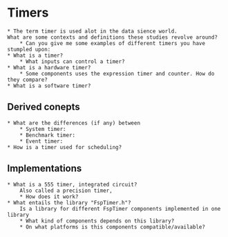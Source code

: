 # Timers 
    * The term timer is used alot in the data sience world. 
    What are some contexts and definitions these studies revolve around?
        * Can you give me some examples of different timers you have stumpled upon:    
    * What is a timer?
        * What inputs can control a timer?
    * What is a hardware timer?
        * Some components uses the expression timer and counter. How do they compare?
    * What is a software timer?

## Derived conepts

    * What are the differences (if any) between
        * System timer:
        * Benchmark timer:
        * Event timer:
    * How is a timer used for scheduling?

## Implementations

    * What is a 555 timer, integrated circuit?
        Also called a precision timer, 
        * How does it work? 
    * What entails the library "FspTimer.h"?
        Is a library for different FspTimer components implemented in one library
        * What kind of components depends on this library?
        * On what platforms is this components compatible/available?
